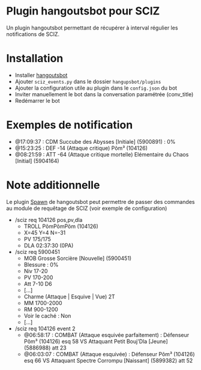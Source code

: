 # Plugin hangoutsbot pour SCIZ

Un plugin hangoutsbot permettant de récupérer à interval régulier les notifications de SCIZ.
 
# Installation

  * Installer [hangoutsbot](https://github.com/hangoutsbot/hangoutsbot/blob/master/INSTALL.md)
  * Ajouter ```sciz_events.py``` dans le dossier ```hangupsbot/plugins```
  * Ajouter la configuration utile au plugin dans le ```config.json``` du bot
  * Inviter manuellement le bot dans la conversation paramétrée (conv_title)
  * Redémarrer le bot

# Exemples de notification
  * @17:09:37 : CDM Succube des Abysses [Initiale] (5900891) : 0%
  * @15:23:25 : DEF -14 (Attaque critique) Põm³ (104126)
  * @08:21:59 : ATT -64 (Attaque critique mortelle) Elémentaire du Chaos [Initial] (5904164)
  
# Note additionnelle

Le plugin [Spawn](https://github.com/hangoutsbot/hangoutsbot/wiki/Spawn-Plugin) de hangoutsbot peut permettre de passer des commandes au module de requêtage de SCIZ (voir exemple de configuration)
  * /sciz req 104126 pos,pv,dla
    * TROLL PõmPõmPõm (104126)
    * X=45 Y=4 N=-31
    * PV 175/175
    * DLA 02:37:30 (0PA)
  * /sciz req 5900451
    * MOB Grosse Sorcière [Nouvelle] (5900451)
    * Blessure : 0%
    * Niv 17-20
    * PV 170-200
    * Att 7-10 D6
    * [...]
    * Charme (Attaque | Esquive | Vue) 2T
    * MM 1700-2000
    * RM 900-1200
    * Voir le caché : Non
    * [...]
  * /sciz req 104126 event 2
    * @06:58:17 : COMBAT  (Attaque esquivée parfaitement) : Défenseur Põm³ (104126) esq 58 VS Attaquant Petit Bouj'Dla [Jeune] (5886988) att 23
    * @06:03:07 : COMBAT  (Attaque esquivée) : Défenseur Põm³ (104126) esq 66 VS Attaquant Spectre Corrompu [Naissant] (5899382) att 52
